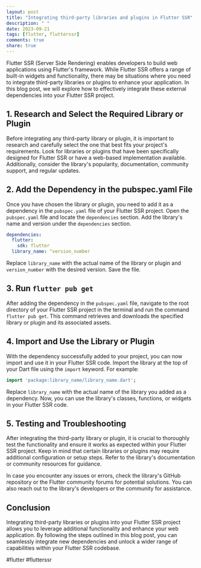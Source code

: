 ```yaml
---
layout: post
title: "Integrating third-party libraries and plugins in Flutter SSR"
description: " "
date: 2023-09-21
tags: [flutter, flutterssr]
comments: true
share: true
---
```


Flutter SSR (Server Side Rendering) enables developers to build web applications using Flutter's framework. While Flutter SSR offers a range of built-in widgets and functionality, there may be situations where you need to integrate third-party libraries or plugins to enhance your application. In this blog post, we will explore how to effectively integrate these external dependencies into your Flutter SSR project.

## 1. Research and Select the Required Library or Plugin

Before integrating any third-party library or plugin, it is important to research and carefully select the one that best fits your project's requirements. Look for libraries or plugins that have been specifically designed for Flutter SSR or have a web-based implementation available. Additionally, consider the library's popularity, documentation, community support, and regular updates.

## 2. Add the Dependency in the pubspec.yaml File

Once you have chosen the library or plugin, you need to add it as a dependency in the `pubspec.yaml` file of your Flutter SSR project. Open the `pubspec.yaml` file and locate the `dependencies` section. Add the library's name and version under the `dependencies` section.

```yaml
dependencies:
  flutter:
    sdk: flutter
  library_name: ^version_number
```

Replace `library_name` with the actual name of the library or plugin and `version_number` with the desired version. Save the file.

## 3. Run `flutter pub get`

After adding the dependency in the `pubspec.yaml` file, navigate to the root directory of your Flutter SSR project in the terminal and run the command `flutter pub get`. This command retrieves and downloads the specified library or plugin and its associated assets.

## 4. Import and Use the Library or Plugin

With the dependency successfully added to your project, you can now import and use it in your Flutter SSR code. Import the library at the top of your Dart file using the `import` keyword. For example:

```dart
import 'package:library_name/library_name.dart';
```

Replace `library_name` with the actual name of the library you added as a dependency. Now, you can use the library's classes, functions, or widgets in your Flutter SSR code.

## 5. Testing and Troubleshooting

After integrating the third-party library or plugin, it is crucial to thoroughly test the functionality and ensure it works as expected within your Flutter SSR project. Keep in mind that certain libraries or plugins may require additional configuration or setup steps. Refer to the library's documentation or community resources for guidance.

In case you encounter any issues or errors, check the library's GitHub repository or the Flutter community forums for potential solutions. You can also reach out to the library's developers or the community for assistance.

## Conclusion

Integrating third-party libraries or plugins into your Flutter SSR project allows you to leverage additional functionality and enhance your web application. By following the steps outlined in this blog post, you can seamlessly integrate new dependencies and unlock a wider range of capabilities within your Flutter SSR codebase.


#flutter #flutterssr